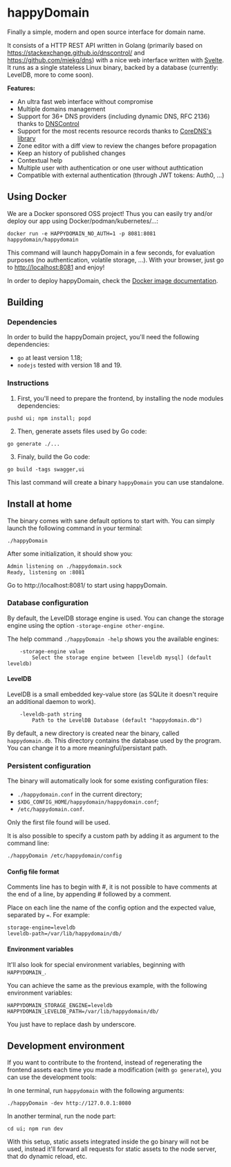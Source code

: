happyDomain
===========

Finally a simple, modern and open source interface for domain name.

It consists of a HTTP REST API written in Golang (primarily based on https://stackexchange.github.io/dnscontrol/ and https://github.com/miekg/dns) with a nice web interface written with [Svelte](https://svelte.dev/).
It runs as a single stateless Linux binary, backed by a database (currently: LevelDB, more to come soon).

**Features:**

* An ultra fast web interface without compromise
* Multiple domains management
* Support for 36+ DNS providers (including dynamic DNS, RFC 2136) thanks to [DNSControl](https://stackexchange.github.io/dnscontrol/)
* Support for the most recents resource records thanks to [CoreDNS's library](https://github.com/miekg/dns)
* Zone editor with a diff view to review the changes before propagation
* Keep an history of published changes
* Contextual help
* Multiple user with authentication or one user without authtication
* Compatible with external authentication (through JWT tokens: Auth0, ...)

Using Docker
------------

We are a Docker sponsored OSS project! Thus you can easily try and/or deploy our app using Docker/podman/kubernetes/...:

```
docker run -e HAPPYDOMAIN_NO_AUTH=1 -p 8081:8081 happydomain/happydomain
```

This command will launch happyDomain in a few seconds, for evaluation purposes (no authentication, volatile storage, ...). With your browser, just go to <http://localhost:8081> and enjoy!

In order to deploy happyDomain, check the [Docker image documentation](https://hub.docker.com/r/happydomain/happydomain).

Building
--------

### Dependencies

In order to build the happyDomain project, you'll need the following dependencies:

* `go` at least version 1.18;
* `nodejs` tested with version 18 and 19.


### Instructions

1. First, you'll need to prepare the frontend, by installing the node modules dependencies:

```
pushd ui; npm install; popd
```

2. Then, generate assets files used by Go code:

```
go generate ./...
```

3. Finaly, build the Go code:

```
go build -tags swagger,ui
```

This last command will create a binary `happyDomain` you can use standalone.


Install at home
---------------

The binary comes with sane default options to start with.
You can simply launch the following command in your terminal:

```
./happyDomain
```

After some initialization, it should show you:

    Admin listening on ./happydomain.sock
    Ready, listening on :8081

Go to http://localhost:8081/ to start using happyDomain.


### Database configuration

By default, the LevelDB storage engine is used. You can change the storage engine using the option `-storage-engine other-engine`.

The help command `./happyDomain -help` shows you the available engines:

```
    -storage-engine value
    	Select the storage engine between [leveldb mysql] (default leveldb)
```

#### LevelDB

LevelDB is a small embedded key-value store (as SQLite it doesn't require an additional daemon to work).

```
    -leveldb-path string
    	Path to the LevelDB Database (default "happydomain.db")
```

By default, a new directory is created near the binary, called `happydomain.db`. This directory contains the database used by the program.
You can change it to a more meaningful/persistant path.


### Persistent configuration

The binary will automatically look for some existing configuration files:

* `./happydomain.conf` in the current directory;
* `$XDG_CONFIG_HOME/happydomain/happydomain.conf`;
* `/etc/happydomain.conf`.

Only the first file found will be used.

It is also possible to specify a custom path by adding it as argument to the command line:

```sh
./happyDomain /etc/happydomain/config
```

#### Config file format

Comments line has to begin with #, it is not possible to have comments at the end of a line, by appending # followed by a comment.

Place on each line the name of the config option and the expected value, separated by `=`. For example:

```
storage-engine=leveldb
leveldb-path=/var/lib/happydomain/db/
```

#### Environment variables

It'll also look for special environment variables, beginning with `HAPPYDOMAIN_`.

You can achieve the same as the previous example, with the following environment variables:

```
HAPPYDOMAIN_STORAGE_ENGINE=leveldb
HAPPYDOMAIN_LEVELDB_PATH=/var/lib/happydomain/db/
```

You just have to replace dash by underscore.


Development environment
-----------------------

If you want to contribute to the frontend, instead of regenerating the frontend assets each time you made a modification (with `go generate`), you can use the development tools:

In one terminal, run `happydomain` with the following arguments:

```
./happyDomain -dev http://127.0.0.1:8080
```

In another terminal, run the node part:

```
cd ui; npm run dev
```

With this setup, static assets integrated inside the go binary will not be used, instead it'll forward all requests for static assets to the node server, that do dynamic reload, etc.
